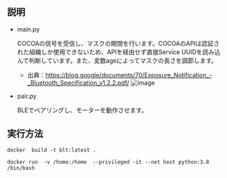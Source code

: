 ## 説明
- main.py

  COCOAの信号を受信し、マスクの開閉を行います。COCOAのAPIは認証された組織しか使用できないため、APIを経由せず直接Service UUIDを読み込んで判断しています。また、変数ageによってマスクの長さを調節します。
  
  - 出典：https://blog.google/documents/70/Exposure_Notification_-_Bluetooth_Specification_v1.2.2.pdf/
  ![image](https://user-images.githubusercontent.com/38291975/139562187-42336a13-7507-4942-8bce-fe982d58ced1.png)

  
- pair.py

  BLEでペアリングし、モーターを動作させます。
  
## 実行方法

`docker  build -t blt:latest .`

`docker run  -v /home:/home  --privileged -it --net host python:3.8 /bin/bash`
